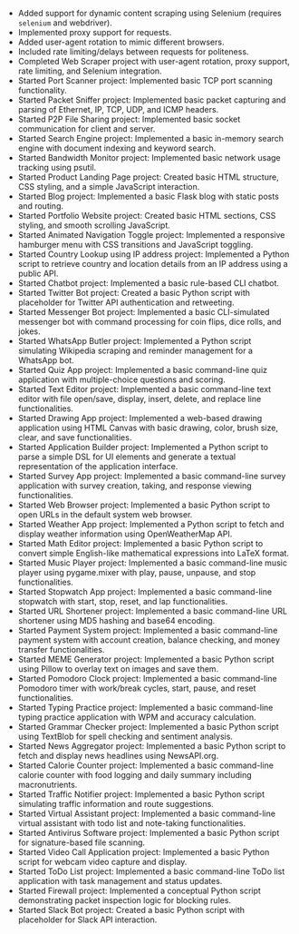 - Added support for dynamic content scraping using Selenium (requires `selenium` and webdriver).
- Implemented proxy support for requests.
- Added user-agent rotation to mimic different browsers.
- Included rate limiting/delays between requests for politeness.
- Completed Web Scraper project with user-agent rotation, proxy support, rate limiting, and Selenium integration.
- Started Port Scanner project: Implemented basic TCP port scanning functionality.
- Started Packet Sniffer project: Implemented basic packet capturing and parsing of Ethernet, IP, TCP, UDP, and ICMP headers.
- Started P2P File Sharing project: Implemented basic socket communication for client and server.
- Started Search Engine project: Implemented a basic in-memory search engine with document indexing and keyword search.
- Started Bandwidth Monitor project: Implemented basic network usage tracking using psutil.
- Started Product Landing Page project: Created basic HTML structure, CSS styling, and a simple JavaScript interaction.
- Started Blog project: Implemented a basic Flask blog with static posts and routing.
- Started Portfolio Website project: Created basic HTML sections, CSS styling, and smooth scrolling JavaScript.
- Started Animated Navigation Toggle project: Implemented a responsive hamburger menu with CSS transitions and JavaScript toggling.
- Started Country Lookup using IP address project: Implemented a Python script to retrieve country and location details from an IP address using a public API.
- Started Chatbot project: Implemented a basic rule-based CLI chatbot.
- Started Twitter Bot project: Created a basic Python script with placeholder for Twitter API authentication and retweeting.
- Started Messenger Bot project: Implemented a basic CLI-simulated messenger bot with command processing for coin flips, dice rolls, and jokes.
- Started WhatsApp Butler project: Implemented a Python script simulating Wikipedia scraping and reminder management for a WhatsApp bot.
- Started Quiz App project: Implemented a basic command-line quiz application with multiple-choice questions and scoring.
- Started Text Editor project: Implemented a basic command-line text editor with file open/save, display, insert, delete, and replace line functionalities.
- Started Drawing App project: Implemented a web-based drawing application using HTML Canvas with basic drawing, color, brush size, clear, and save functionalities.
- Started Application Builder project: Implemented a Python script to parse a simple DSL for UI elements and generate a textual representation of the application interface.
- Started Survey App project: Implemented a basic command-line survey application with survey creation, taking, and response viewing functionalities.
- Started Web Browser project: Implemented a basic Python script to open URLs in the default system web browser.
- Started Weather App project: Implemented a Python script to fetch and display weather information using OpenWeatherMap API.
- Started Math Editor project: Implemented a basic Python script to convert simple English-like mathematical expressions into LaTeX format.
- Started Music Player project: Implemented a basic command-line music player using pygame.mixer with play, pause, unpause, and stop functionalities.
- Started Stopwatch App project: Implemented a basic command-line stopwatch with start, stop, reset, and lap functionalities.
- Started URL Shortener project: Implemented a basic command-line URL shortener using MD5 hashing and base64 encoding.
- Started Payment System project: Implemented a basic command-line payment system with account creation, balance checking, and money transfer functionalities.
- Started MEME Generator project: Implemented a basic Python script using Pillow to overlay text on images and save them.
- Started Pomodoro Clock project: Implemented a basic command-line Pomodoro timer with work/break cycles, start, pause, and reset functionalities.
- Started Typing Practice project: Implemented a basic command-line typing practice application with WPM and accuracy calculation.
- Started Grammar Checker project: Implemented a basic Python script using TextBlob for spell checking and sentiment analysis.
- Started News Aggregator project: Implemented a basic Python script to fetch and display news headlines using NewsAPI.org.
- Started Calorie Counter project: Implemented a basic command-line calorie counter with food logging and daily summary including macronutrients.
- Started Traffic Notifier project: Implemented a basic Python script simulating traffic information and route suggestions.
- Started Virtual Assistant project: Implemented a basic command-line virtual assistant with todo list and note-taking functionalities.
- Started Antivirus Software project: Implemented a basic Python script for signature-based file scanning.
- Started Video Call Application project: Implemented a basic Python script for webcam video capture and display.
- Started ToDo List project: Implemented a basic command-line ToDo list application with task management and status updates.
- Started Firewall project: Implemented a conceptual Python script demonstrating packet inspection logic for blocking rules.
- Started Slack Bot project: Created a basic Python script with placeholder for Slack API interaction.